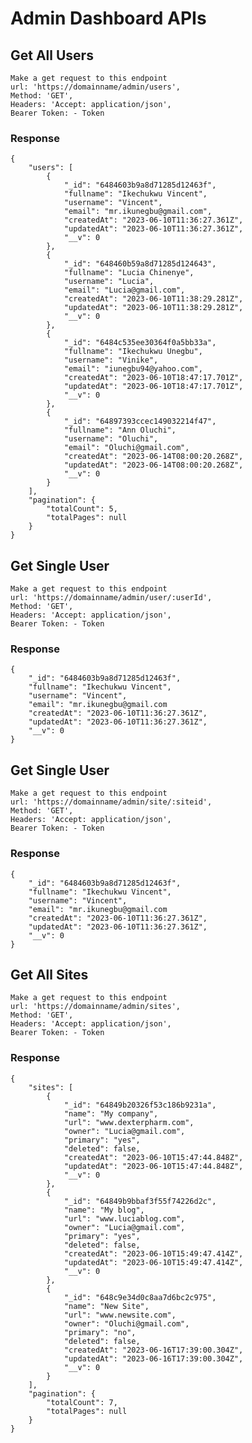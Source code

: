 # Admin Dashboard APIs

## Get All Users
    Make a get request to this endpoint
    url: 'https://domainname/admin/users',
    Method: 'GET',
    Headers: 'Accept: application/json',
    Bearer Token: - Token
### Response 
    {
        "users": [
            {
                "_id": "6484603b9a8d71285d12463f",
                "fullname": "Ikechukwu Vincent",
                "username": "Vincent",
                "email": "mr.ikunegbu@gmail.com",
                "createdAt": "2023-06-10T11:36:27.361Z",
                "updatedAt": "2023-06-10T11:36:27.361Z",
                "__v": 0
            },
            {
                "_id": "648460b59a8d71285d124643",
                "fullname": "Lucia Chinenye",
                "username": "Lucia",
                "email": "Lucia@gmail.com",
                "createdAt": "2023-06-10T11:38:29.281Z",
                "updatedAt": "2023-06-10T11:38:29.281Z",
                "__v": 0
            },
            {
                "_id": "6484c535ee30364f0a5bb33a",
                "fullname": "Ikechukwu Unegbu",
                "username": "Vinike",
                "email": "iunegbu94@yahoo.com",
                "createdAt": "2023-06-10T18:47:17.701Z",
                "updatedAt": "2023-06-10T18:47:17.701Z",
                "__v": 0
            },
            {
                "_id": "64897393ccec149032214f47",
                "fullname": "Ann Oluchi",
                "username": "Oluchi",
                "email": "Oluchi@gmail.com",
                "createdAt": "2023-06-14T08:00:20.268Z",
                "updatedAt": "2023-06-14T08:00:20.268Z",
                "__v": 0
            }
        ],
        "pagination": {
            "totalCount": 5,
            "totalPages": null
        }
    }



## Get Single User 
    Make a get request to this endpoint
    url: 'https://domainname/admin/user/:userId',
    Method: 'GET',
    Headers: 'Accept: application/json',
    Bearer Token: - Token


### Response
    {
        "_id": "6484603b9a8d71285d12463f",
        "fullname": "Ikechukwu Vincent",
        "username": "Vincent",
        "email": "mr.ikunegbu@gmail.com
        "createdAt": "2023-06-10T11:36:27.361Z",
        "updatedAt": "2023-06-10T11:36:27.361Z",
        "__v": 0
    }





## Get Single User 
    Make a get request to this endpoint
    url: 'https://domainname/admin/site/:siteid',
    Method: 'GET',
    Headers: 'Accept: application/json',
    Bearer Token: - Token


### Response
    {
        "_id": "6484603b9a8d71285d12463f",
        "fullname": "Ikechukwu Vincent",
        "username": "Vincent",
        "email": "mr.ikunegbu@gmail.com
        "createdAt": "2023-06-10T11:36:27.361Z",
        "updatedAt": "2023-06-10T11:36:27.361Z",
        "__v": 0
    }






## Get All Sites
    Make a get request to this endpoint
    url: 'https://domainname/admin/sites',
    Method: 'GET',
    Headers: 'Accept: application/json',
    Bearer Token: - Token
### Response 

    {
        "sites": [
            {
                "_id": "64849b20326f53c186b9231a",
                "name": "My company",
                "url": "www.dexterpharm.com",
                "owner": "Lucia@gmail.com",
                "primary": "yes",
                "deleted": false,
                "createdAt": "2023-06-10T15:47:44.848Z",
                "updatedAt": "2023-06-10T15:47:44.848Z",
                "__v": 0
            },
            {
                "_id": "64849b9bbaf3f55f74226d2c",
                "name": "My blog",
                "url": "www.luciablog.com",
                "owner": "Lucia@gmail.com",
                "primary": "yes",
                "deleted": false,
                "createdAt": "2023-06-10T15:49:47.414Z",
                "updatedAt": "2023-06-10T15:49:47.414Z",
                "__v": 0
            },
            {
                "_id": "648c9e34d0c8aa7d6bc2c975",
                "name": "New Site",
                "url": "www.newsite.com",
                "owner": "Oluchi@gmail.com",
                "primary": "no",
                "deleted": false,
                "createdAt": "2023-06-16T17:39:00.304Z",
                "updatedAt": "2023-06-16T17:39:00.304Z",
                "__v": 0
            }
        ],
        "pagination": {
            "totalCount": 7,
            "totalPages": null
        }
    }
